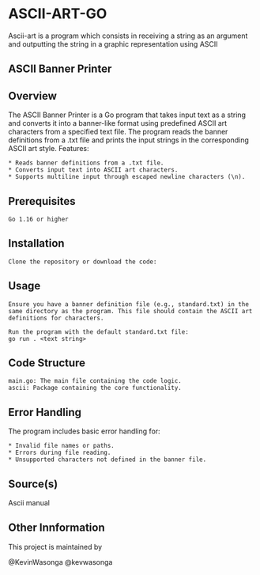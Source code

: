 # ASCII-ART-GO
Ascii-art is a program which consists in receiving a string as an argument and outputting the string in a graphic representation using ASCII

## ASCII Banner Printer
## Overview

The ASCII Banner Printer is a Go program that takes input text as a string and converts it into a banner-like format using predefined ASCII art characters from a specified text file. The program reads the banner definitions from a .txt file and prints the input strings in the corresponding ASCII art style.
Features:

    * Reads banner definitions from a .txt file.
    * Converts input text into ASCII art characters.
    * Supports multiline input through escaped newline characters (\n).

## Prerequisites

    Go 1.16 or higher

## Installation

    Clone the repository or download the code:
## Usage

    Ensure you have a banner definition file (e.g., standard.txt) in the same directory as the program. This file should contain the ASCII art definitions for characters.

    Run the program with the default standard.txt file:
    go run . <text string>
    
## Code Structure

    main.go: The main file containing the code logic.
    ascii: Package containing the core functionality.

## Error Handling

The program includes basic error handling for:

    * Invalid file names or paths.
    * Errors during file reading.
    * Unsupported characters not defined in the banner file.

## Source(s)
Ascii manual

## Other Innformation
This project is maintained by 

@KevinWasonga
@kevwasonga